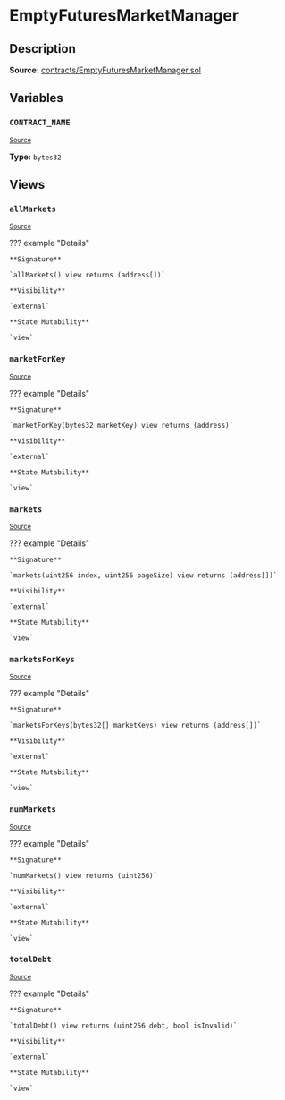 # EmptyFuturesMarketManager

## Description

**Source:** [contracts/EmptyFuturesMarketManager.sol](https://github.com/Synthetixio/synthetix/tree/v2.84.3-alpha/contracts/EmptyFuturesMarketManager.sol)

## Variables

### `CONTRACT_NAME`

<sub>[Source](https://github.com/Synthetixio/synthetix/tree/v2.84.3-alpha/contracts/EmptyFuturesMarketManager.sol#L9)</sub>

**Type:** `bytes32`

## Views

### `allMarkets`

<sub>[Source](https://github.com/Synthetixio/synthetix/tree/v2.84.3-alpha/contracts/EmptyFuturesMarketManager.sol#L39)</sub>

??? example "Details"

    **Signature**

    `allMarkets() view returns (address[])`

    **Visibility**

    `external`

    **State Mutability**

    `view`

### `marketForKey`

<sub>[Source](https://github.com/Synthetixio/synthetix/tree/v2.84.3-alpha/contracts/EmptyFuturesMarketManager.sol#L50)</sub>

??? example "Details"

    **Signature**

    `marketForKey(bytes32 marketKey) view returns (address)`

    **Visibility**

    `external`

    **State Mutability**

    `view`

### `markets`

<sub>[Source](https://github.com/Synthetixio/synthetix/tree/v2.84.3-alpha/contracts/EmptyFuturesMarketManager.sol#L11)</sub>

??? example "Details"

    **Signature**

    `markets(uint256 index, uint256 pageSize) view returns (address[])`

    **Visibility**

    `external`

    **State Mutability**

    `view`

### `marketsForKeys`

<sub>[Source](https://github.com/Synthetixio/synthetix/tree/v2.84.3-alpha/contracts/EmptyFuturesMarketManager.sol#L55)</sub>

??? example "Details"

    **Signature**

    `marketsForKeys(bytes32[] marketKeys) view returns (address[])`

    **Visibility**

    `external`

    **State Mutability**

    `view`

### `numMarkets`

<sub>[Source](https://github.com/Synthetixio/synthetix/tree/v2.84.3-alpha/contracts/EmptyFuturesMarketManager.sol#L30)</sub>

??? example "Details"

    **Signature**

    `numMarkets() view returns (uint256)`

    **Visibility**

    `external`

    **State Mutability**

    `view`

### `totalDebt`

<sub>[Source](https://github.com/Synthetixio/synthetix/tree/v2.84.3-alpha/contracts/EmptyFuturesMarketManager.sol#L61)</sub>

??? example "Details"

    **Signature**

    `totalDebt() view returns (uint256 debt, bool isInvalid)`

    **Visibility**

    `external`

    **State Mutability**

    `view`
